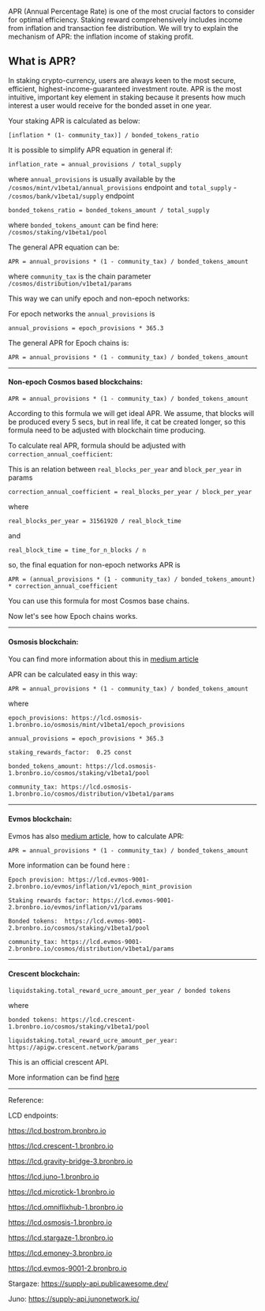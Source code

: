 


APR (Annual Percentage Rate) is one of the most crucial factors to consider for optimal efficiency. Staking reward comprehensively includes income from inflation and transaction fee distribution. We will  try to explain the mechanism of APR: the inflation income of staking profit.

## What is APR?
In staking crypto-currency, users are always keen to the most secure, efficient, highest-income-guaranteed investment route. APR is the most intuitive, important key element in staking because it presents how much interest a user would receive for the bonded asset in one year.

Your staking APR is calculated as below:

    [inflation * (1- community_tax)] / bonded_tokens_ratio
    


 It is possible to simplify APR equation in general if:
```
inflation_rate = annual_provisions / total_supply
```

where `annual_provisions` is usually available by the  `/cosmos/mint/v1beta1/annual_provisions`  endpoint and `total_supply` - `/cosmos/bank/v1beta1/supply` endpoint

```
bonded_tokens_ratio = bonded_tokens_amount / total_supply
```

where `bonded_tokens_amount` can be find here: `/cosmos/staking/v1beta1/pool`

The general APR equation can be:

```
APR = annual_provisions * (1 - community_tax) / bonded_tokens_amount
```

where `community_tax` is the chain parameter `/cosmos/distribution/v1beta1/params` 


This way we can unify epoch and non-epoch networks:


For epoch networks the  `annual_provisions`  is

```
annual_provisions = epoch_provisions * 365.3
```
The general APR for Epoch chains is:

```
APR = annual_provisions * (1 - community_tax) / bonded_tokens_amount
```



---
#### Non-epoch Cosmos based  blockchains:


```
APR = annual_provisions * (1 - community_tax) / bonded_tokens_amount
```

According to this formula we will get ideal APR. We assume, that blocks will be produced       every 5 secs, but in real life, it cat be created longer, so this formula need to be adjusted with blockchain time producing.

To calculate real APR, formula should be adjusted with `correction_annual_coefficient`:

This is an relation between `real_blocks_per_year` and `block_per_year` in params

```
correction_annual_coefficient = real_blocks_per_year / block_per_year
```

where

```
real_blocks_per_year = 31561920 / real_block_time
```

and

```
real_block_time = time_for_n_blocks / n
```

so, the final equation for non-epoch networks APR is

```
APR = (annual_provisions * (1 - community_tax) / bonded_tokens_amount) * correction_annual_coefficient

```


You can use this formula for most Cosmos base chains.

Now let's see how Epoch chains works.

---

#### Osmosis blockchain: 

You can find more information about this  in [medium article](https://medium.com/osmosis/osmo-token-distribution-ae27ea2bb4db)

APR can be calculated easy in this way:

    APR = annual_provisions * (1 - community_tax) / bonded_tokens_amount

where

``epoch_provisions: https://lcd.osmosis-1.bronbro.io/osmosis/mint/v1beta1/epoch_provisions
``

``
annual_provisions = epoch_provisions * 365.3
``

``
staking_rewards_factor:  0.25 const
``

`` bonded_tokens_amount: https://lcd.osmosis-1.bronbro.io/cosmos/staking/v1beta1/pool
``

``
  community_tax: https://lcd.osmosis-1.bronbro.io/cosmos/distribution/v1beta1/params 
``

---

#### Evmos blockchain:

Evmos has also [medium article](https://medium.com/evmos/the-evmos-token-model-edc07014978b), how to calculate APR:

    APR = annual_provisions * (1 - community_tax) / bonded_tokens_amount

More information can be found here : 

``Epoch provision: https://lcd.evmos-9001-2.bronbro.io/evmos/inflation/v1/epoch_mint_provision
``

``Staking rewards factor: https://lcd.evmos-9001-2.bronbro.io/evmos/inflation/v1/params 
``

``Bonded tokens:  https://lcd.evmos-9001-2.bronbro.io/cosmos/staking/v1beta1/pool
``

``
community_tax: https://lcd.evmos-9001-2.bronbro.io/cosmos/distribution/v1beta1/params
``

---

#### Crescent blockchain:

    liquidstaking.total_reward_ucre_amount_per_year / bonded tokens

where

``bonded tokens: https://lcd.crescent-1.bronbro.io/cosmos/staking/v1beta1/pool
``

``liquidstaking.total_reward_ucre_amount_per_year: https://apigw.crescent.network/params
``

This is an official crescent API.

More information can be find [here](https://docs.crescent.network/introduction/liquid-staking/overview-of-staking-rewards)

---

Reference:

LCD endpoints:

https://lcd.bostrom.bronbro.io

https://lcd.crescent-1.bronbro.io

https://lcd.gravity-bridge-3.bronbro.io

https://lcd.juno-1.bronbro.io

https://lcd.microtick-1.bronbro.io

https://lcd.omniflixhub-1.bronbro.io

https://lcd.osmosis-1.bronbro.io

https://lcd.stargaze-1.bronbro.io

https://lcd.emoney-3.bronbro.io

https://lcd.evmos-9001-2.bronbro.io



Stargaze: https://supply-api.publicawesome.dev/

Juno: https://supply-api.junonetwork.io/

